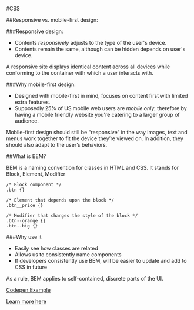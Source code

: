 #CSS

##Responsive vs. mobile-first design:

###Responsive design:

- Contents _responsively_ adjusts to the type of the user's device.
- Contents remain the same, although can be hidden depends on user's device.

A responsive site displays identical content across all devices while conforming to the container with which a user interacts with.

###Why mobile-first design:

- Designed with mobile-first in mind, focuses on content first with limited extra features.
- Supposedly 25% of US mobile web users are _mobile only_, therefore by having a mobile friendly website you're catering to a larger group of audience.

Mobile-first design should still be “responsive” in the way images, text and menus work together to fit the device they’re viewed on. In addition, they should also adapt to the user’s behaviors.

##What is BEM?

BEM is a naming convention for classes in HTML and CSS. It stands for Block, Element, Modifier

```
/* Block component */
.btn {}

/* Element that depends upon the block */
.btn__price {}

/* Modifier that changes the style of the block */
.btn--orange {}
.btn--big {}
```

###Why use it

- Easily see how classes are related
- Allows us to consistently name components
- If developers consistently use BEM, will be easier to update and add to CSS in future

As a rule, BEM applies to self-contained, discrete parts of the UI.

[Codepen Example](http://codepen.io/team/css-tricks/pen/226a65c8f7d64615aabd45048d1d3b6d)

[Learn more here](https://css-tricks.com/bem-101/)
